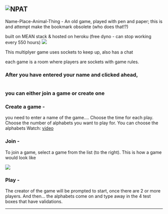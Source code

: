 ![NPAT](https://raw.githubusercontent.com/s-khan-net/NPAT/master/public/images/logo_145X145_t.png)
---
Name-Place-Animal-Thing - An old game, played with pen and paper; this is and attempt make the bookmark obsolete (who does that!?)

built on MEAN stack & hosted on heroku (free dyno - can stop working every 550 hours)
<img src="https://raw.githubusercontent.com/s-khan-net/NPAT/master/public/images/meanh_23.png" />

This multiplyer game uses sockets to keep up, 
also has a chat

each game is a room where players are sockets with game rules.

### After you have entered your name and clicked ahead, 

<img src="" />

### you can either join a  game or create one

### Create a game -
   you need to enter a name of the game.... Choose the time for each play. Choose the number of alphabets you want to play for. You can choose the alphabets
    Watch: [video](https://youtu.be/qM9sPJPD5Q4)
### Join -
  To join a game, select a game from the list (to the right). This is how a game would look like 
  
  <img src="https://raw.githubusercontent.com/s-khan-net/NPAT/master/public/images/gameListItem.png" />

### Play -
  The creator of the game will be prompted to start, once there are 2 or more players. And then... the alphabets come on and type away in the 4 test boxes that have validations.
  
  ---
